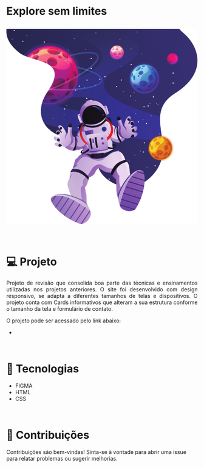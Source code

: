 # Explore sem limites
<h2 align="center">
<img src="./img/img_header.png"> </h2>
<br>

# 💻 Projeto
<p align="justify">
Projeto de revisão que consolida boa parte das técnicas e ensinamentos utilizadas nos projetos anteriores. O site foi desenvolvido com design responsivo, se adapta a diferentes tamanhos de telas e dispositivos. O projeto conta com Cards informativos que alteram a sua estrutura conforme o tamanho da tela e formulário de contato.</p>

O projeto pode ser acessado pelo link abaixo:
<ul>
    <li><a href="https://devaugustow.github.io/Explore_sem_limites/index.html" target="_blank" style="color: white;">Explore sem limites</a></p>
</ul>

<br> 

# 🚀 Tecnologias

<ul>
    <li>FIGMA</li>
    <li>HTML</li>
    <li>CSS</li>
</ul>

<br>


# 🤝 Contribuições
 <p align="jistify">Contribuições são bem-vindas! Sinta-se à vontade para abrir uma issue para relatar problemas ou sugerir melhorias.</p>